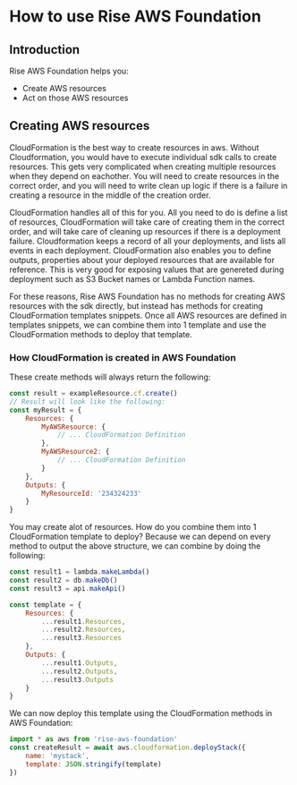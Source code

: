 # How to use Rise AWS Foundation

## Introduction

Rise AWS Foundation helps you:

-   Create AWS resources
-   Act on those AWS resources

## Creating AWS resources

CloudFormation is the best way to create resources in aws. Without Cloudformation,
you would have to execute individual sdk calls to create resources. This gets
very complicated when creating multiple resources when they depend on eachother. You
will need to create resources in the correct order, and you will need to write
clean up logic if there is a failure in creating a resource in the middle of
the creation order.

CloudFormation handles all of this for you. All you need to do is define
a list of resources, CloudFormation will take care of creating them
in the correct order, and will take care of cleaning up resources if there
is a deployment failure. Cloudformation keeps a record of all your
deployments, and lists all events in each deployment. CloudFormation also
enables you to define outputs, properties about your deployed resources that are
available for reference. This is very good for exposing values that are
genereted during deployment such as S3 Bucket names or Lambda Function names.

For these reasons, Rise AWS Foundation has no methods for creating AWS resources with
the sdk directly, but instead has methods for creating CloudFormation templates snippets. Once all AWS resources are defined in templates snippets, we can combine them into 1 template and use the CloudFormation methods to deploy that template.

### How CloudFormation is created in AWS Foundation

These create methods will always return the following:

```js
const result = exampleResource.cf.create()
// Result will look like the following:
const myResult = {
    Resources: {
        MyAWSResource: {
            // ... CloudFormation Definition
        },
        MyAWSResource2: {
            // ... CloudFormation Definition
        }
    },
    Outputs: {
        MyResourceId: '234324233'
    }
}
```

You may create alot of resources. How do you combine them into 1 CloudFormation
template to deploy? Because we can depend on every method to output
the above structure, we can combine by doing the following:

```js
const result1 = lambda.makeLambda()
const result2 = db.makeDb()
const result3 = api.makeApi()

const template = {
    Resources: {
        ...result1.Resources,
        ...result2.Resources,
        ...result3.Resources
    },
    Outputs: {
        ...result1.Outputs,
        ...result2.Outputs,
        ...result3.Outputs
    }
}
```

We can now deploy this template using the CloudFormation methods in AWS Foundation:

```js
import * as aws from 'rise-aws-foundation'
const createResult = await aws.cloudformation.deployStack({
    name: 'mystack',
    template: JSON.stringify(template)
})
```
